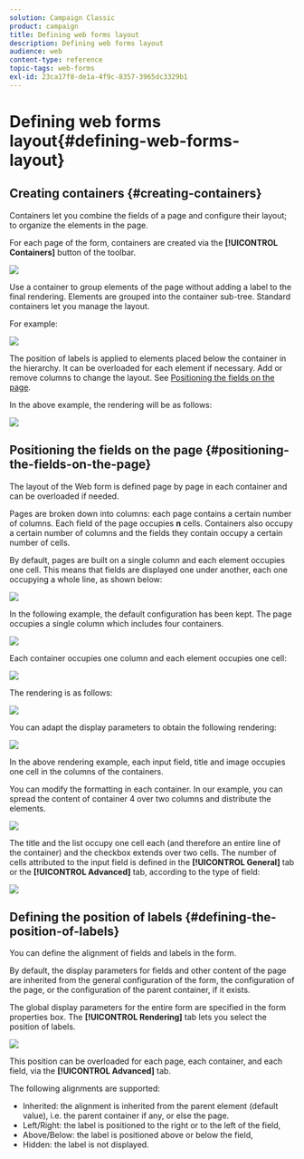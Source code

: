 ```yaml
---
solution: Campaign Classic
product: campaign
title: Defining web forms layout
description: Defining web forms layout
audience: web
content-type: reference
topic-tags: web-forms
exl-id: 23ca17f8-de1a-4f9c-8357-3965dc3329b1
---
```

# Defining web forms layout{#defining-web-forms-layout}

## Creating containers {#creating-containers}

Containers let you combine the fields of a page and configure their layout; to organize the elements in the page.

For each page of the form, containers are created via the **[!UICONTROL Containers]** button of the toolbar.

![](assets/s_ncs_admin_survey_containers_add.png)

Use a container to group elements of the page without adding a label to the final rendering. Elements are grouped into the container sub-tree. Standard containers let you manage the layout.

For example:

![](assets/s_ncs_admin_survey_containers_std_arbo.png)

The position of labels is applied to elements placed below the container in the hierarchy. It can be overloaded for each element if necessary. Add or remove columns to change the layout. See [Positioning the fields on the page](#positioning-the-fields-on-the-page).

In the above example, the rendering will be as follows:

![](assets/s_ncs_admin_survey_containers_std_ex.png)

## Positioning the fields on the page {#positioning-the-fields-on-the-page}

The layout of the Web form is defined page by page in each container and can be overloaded if needed.

Pages are broken down into columns: each page contains a certain number of columns. Each field of the page occupies **n** cells. Containers also occupy a certain number of columns and the fields they contain occupy a certain number of cells.

By default, pages are built on a single column and each element occupies one cell. This means that fields are displayed one under another, each one occupying a whole line, as shown below:

![](assets/s_ncs_admin_survey_container_ex.png)

In the following example, the default configuration has been kept. The page occupies a single column which includes four containers. 

![](assets/s_ncs_admin_survey_container_ex0.png)

Each container occupies one column and each element occupies one cell:

![](assets/s_ncs_admin_survey_container_ex0a.png)

The rendering is as follows:

![](assets/s_ncs_admin_survey_container_ex0_rend.png)

You can adapt the display parameters to obtain the following rendering:

![](assets/s_ncs_admin_survey_container_ex1_rend.png)

In the above rendering example, each input field, title and image occupies one cell in the columns of the containers.

You can modify the formatting in each container. In our example, you can spread the content of container 4 over two columns and distribute the elements.

![](assets/s_ncs_admin_survey_container_ex2_rend.png)

The title and the list occupy one cell each (and therefore an entire line of the container) and the checkbox extends over two cells. The number of cells attributed to the input field is defined in the **[!UICONTROL General]** tab or the **[!UICONTROL Advanced]** tab, according to the type of field:

![](assets/s_ncs_admin_survey_container_ex2.png)

## Defining the position of labels {#defining-the-position-of-labels}

You can define the alignment of fields and labels in the form.

By default, the display parameters for fields and other content of the page are inherited from the general configuration of the form, the configuration of the page, or the configuration of the parent container, if it exists.

The global display parameters for the entire form are specified in the form properties box. The **[!UICONTROL Rendering]** tab lets you select the position of labels. 

![](assets/s_ncs_admin_survey_label_position.png)

This position can be overloaded for each page, each container, and each field, via the **[!UICONTROL Advanced]** tab.

The following alignments are supported:

* Inherited: the alignment is inherited from the parent element (default value), i.e. the parent container if any, or else the page.
* Left/Right: the label is positioned to the right or to the left of the field,
* Above/Below: the label is positioned above or below the field,
* Hidden: the label is not displayed.
